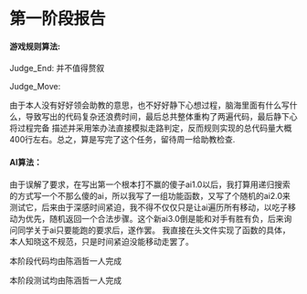 # 第一阶段报告

#### 游戏规则算法:

Judge_End:
并不值得赘叙

Judge_Move:

由于本人没有好好领会助教的意思，也不好好静下心想过程，脑海里面有什么写什么，导致写出的代码复杂还浪费时间，最后总共整体重构了两遍代码，最后静下心将过程完备
描述并采用笨办法直接模拟走路判定，反而规则实现的总代码量大概400行左右。总之，算是写完了这个任务，留待周一给助教检查.



#### AI算法：
由于误解了要求，在写出第一个根本打不赢的傻子ai1.0以后，我打算用递归搜索的方式写一个不那么傻的ai，所以我写了一组功能函数，又写了个随机的ai2.0来测试它，后来由于深感时间紧迫，我不得不仅仅只是让ai遍历所有移动，以吃子移动为优先，随机返回一个合法步骤。这个新ai3.0倒是能和对手有胜有负，后来询问同学关于ai只要能跑的要求后，遂作罢。
我直接在头文件实现了函数的具体，本人知晓这不规范，只是时间紧迫没能移动走罢了。



本阶段代码均由陈涵哲一人完成

本阶段测试均由陈涵哲一人完成